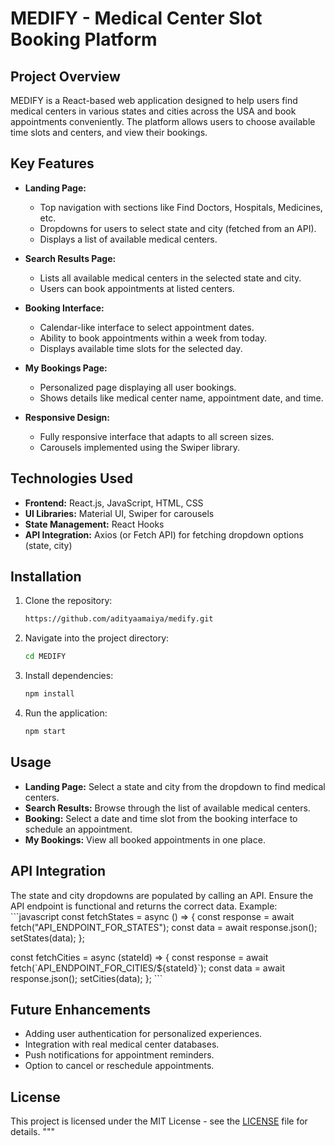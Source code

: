 # MEDIFY - Medical Center Slot Booking Platform

## Project Overview

MEDIFY is a React-based web application designed to help users find medical centers in various states and cities across the USA and book appointments conveniently. The platform allows users to choose available time slots and centers, and view their bookings.

## Key Features

- **Landing Page:**
  - Top navigation with sections like Find Doctors, Hospitals, Medicines, etc.
  - Dropdowns for users to select state and city (fetched from an API).
  - Displays a list of available medical centers.
- **Search Results Page:**

  - Lists all available medical centers in the selected state and city.
  - Users can book appointments at listed centers.

- **Booking Interface:**

  - Calendar-like interface to select appointment dates.
  - Ability to book appointments within a week from today.
  - Displays available time slots for the selected day.

- **My Bookings Page:**

  - Personalized page displaying all user bookings.
  - Shows details like medical center name, appointment date, and time.

- **Responsive Design:**
  - Fully responsive interface that adapts to all screen sizes.
  - Carousels implemented using the Swiper library.

## Technologies Used

- **Frontend:** React.js, JavaScript, HTML, CSS
- **UI Libraries:** Material UI, Swiper for carousels
- **State Management:** React Hooks
- **API Integration:** Axios (or Fetch API) for fetching dropdown options (state, city)

## Installation

1. Clone the repository:
   ```bash
   https://github.com/adityaamaiya/medify.git
   ```
2. Navigate into the project directory:
   ```bash
   cd MEDIFY
   ```
3. Install dependencies:
   ```bash
   npm install
   ```

4. Run the application:
   ```bash
   npm start
   ```

## Usage

- **Landing Page:** Select a state and city from the dropdown to find medical centers.
- **Search Results:** Browse through the list of available medical centers.
- **Booking:** Select a date and time slot from the booking interface to schedule an appointment.
- **My Bookings:** View all booked appointments in one place.

## API Integration

The state and city dropdowns are populated by calling an API. Ensure the API endpoint is functional and returns the correct data. Example:
\`\`\`javascript
const fetchStates = async () => {
const response = await fetch("API_ENDPOINT_FOR_STATES");
const data = await response.json();
setStates(data);
};

const fetchCities = async (stateId) => {
const response = await fetch(\`API_ENDPOINT_FOR_CITIES/\${stateId}\`);
const data = await response.json();
setCities(data);
};
\`\`\`

## Future Enhancements

- Adding user authentication for personalized experiences.
- Integration with real medical center databases.
- Push notifications for appointment reminders.
- Option to cancel or reschedule appointments.

## License

This project is licensed under the MIT License - see the [LICENSE](LICENSE) file for details.
"""
